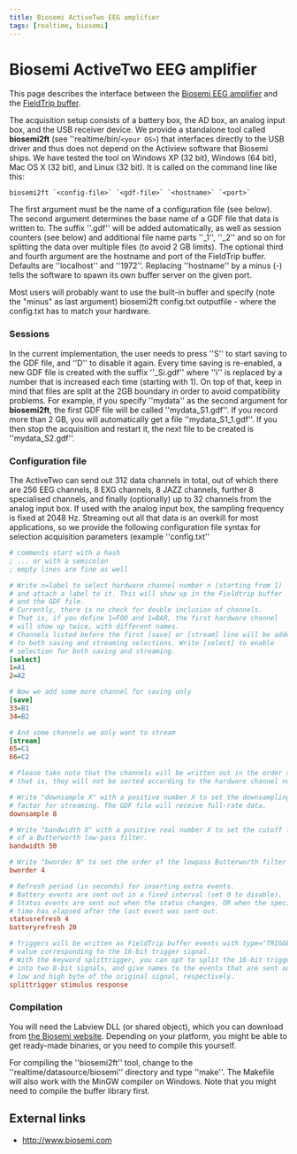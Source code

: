```yaml
---
title: Biosemi ActiveTwo EEG amplifier
tags: [realtime, biosemi]
---
```


# Biosemi ActiveTwo EEG amplifier

This page describes the interface between the [Biosemi EEG amplifier](http://www.biosemi.com) and the [FieldTrip buffer](/development/realtime/buffer).

The acquisition setup consists of a battery box, the AD box, an analog input box, and the USB receiver device. We provide a standalone tool called **biosemi2ft** (see ''realtime/bin/`<your OS>`) that interfaces directly to the USB driver and thus does not depend on the Actiview software that Biosemi ships. We have tested the tool on Windows XP (32 bit), Windows (64 bit), Mac OS X (32 bit), and Linux (32 bit). It is called on the command line like this:

    biosemi2ft `<config-file>` `<gdf-file>` `<hostname>` `<port>`

The first argument must be the name of a configuration file (see below). The second argument determines the base name of a GDF file that data is written to. The suffix ''.gdf'' will be added automatically, as well as session counters (see below) and additional file name parts ''\_1'', ''\_2'' and so on for splitting the data over multiple files (to avoid 2 GB limits). The optional third and fourth argument are the hostname and port of the FieldTrip buffer. Defaults are ''localhost'' and ''1972''. Replacing ''hostname'' by a minus (-) tells the software to spawn its own buffer server on the given port.

Most users will probably want to use the built-in buffer and specify (note the "minus" as last argument)
biosemi2ft config.txt outputfile -
where the config.txt has to match your hardware.

### Sessions

In the current implementation, the user needs to press ''S'' to start saving to the GDF file, and ''D'' to disable it again. Every time saving is re-enabled,
a new GDF file is created with the suffix ''\_Si.gdf'' where ''i'' is replaced by a number that is increased each time (starting with 1). On top of that,
keep in mind that files are split at the 2GB boundary in order to avoid compatibility problems. For example, if you specify ''mydata'' as the second
argument for **biosemi2ft**, the first GDF file will be called ''mydata_S1.gdf''. If you record more than 2 GB, you will automatically get a file
''mydata_S1_1.gdf''. If you then stop the acquisition and restart it, the next file to be created is ''mydata_S2.gdf''.

### Configuration file

The ActiveTwo can send out 312 data channels in total, out of which there are 256 EEG channels, 8 EXG channels, 8 JAZZ channels, further 8 specialised channels, and finally (optionally) up to 32 channels from the analog input box. If used with the analog input box, the sampling frequency is fixed at 2048 Hz. Streaming out all that data is an overkill for most applications, so we provide the following configuration file syntax for selection acquisition parameters (example ''config.txt''

```ini
# comments start with a hash
; ... or with a semicolon
; empty lines are fine as well

# Write n=label to select hardware channel number n (starting from 1)
# and attach a label to it. This will show up in the Fieldtrip buffer
# and the GDF file.
# Currently, there is no check for double inclusion of channels.
# That is, if you define 1=FOO and 1=BAR, the first hardware channel
# will show up twice, with different names.
# Channels listed before the first [save] or [stream] line will be added
# to both saving and streaming selections. Write [select] to enable
# selection for both saving and streaming.
[select]
1=A1
2=A2

# Now we add some more channel for saving only
[save]
33=B1
34=B2

# And some channels we only want to stream
[stream]
65=C1
66=C2

# Please take note that the channels will be written out in the order specified here,
# that is, they will not be sorted according to the hardware channel number!

# Write "downsample X" with a positive number X to set the downsampling
# factor for streaming. The GDF file will receive full-rate data.
downsample 8

# Write "bandwidth X" with a positive real number X to set the cutoff frequency
# of a Butterworth low-pass filter.
bandwidth 50

# Write "bworder N" to set the order of the lowpass Butterworth filter for downsampling
bworder 4

# Refresh period (in seconds) for inserting extra events.
# Battery events are sent out in a fixed interval (set 0 to disable).
# Status events are sent out when the status changes, OR when the specified
# time has elapsed after the last event was sent out.
statusrefresh 4
batteryrefresh 20

# Triggers will be written as FieldTrip buffer events with type="TRIGGER" and a
# value corresponding to the 16-bit trigger signal.
# With the keyword splittrigger, you can opt to split the 16-bit trigger signal
# into two 8-bit signals, and give names to the events that are sent out for the
# low and high byte of the original signal, respectively.
splittrigger stimulus response
```

### Compilation

You will need the Labview DLL (or shared object), which you can download from [the Biosemi website](http://www.biosemi.com/download.htm).
Depending on your platform, you might be able to get ready-made binaries, or you need to compile this yourself.

For compiling the ''biosemi2ft'' tool, change to the ''realtime/datasource/biosemi'' directory and type ''make''. The Makefile will
also work with the MinGW compiler on Windows. Note that you might need to compile the buffer library first.

## External links

- http://www.biosemi.com
